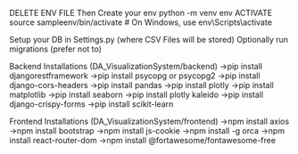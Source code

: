 DELETE ENV FILE
Then Create your env
python -m venv env
ACTIVATE
source sampleenv/bin/activate  # On Windows, use env\Scripts\activate

Setup your DB in Settings.py (where CSV Files will be stored)
Optionally run migrations (prefer not to)

Backend Installations (DA_VisualizationSystem/backend)
->pip install djangorestframework
->pip install psycopg or psycopg2
->pip install django-cors-headers
->pip install pandas
->pip install plotly
->pip install matplotlib
->pip install seaborn
->pip install plotly kaleido
->pip install django-crispy-forms
->pip install scikit-learn

Frontend Installations (DA_VisualizationSystem/frontend)
->npm install axios
->npm install bootstrap
->npm install js-cookie
->npm install -g orca
->npm install react-router-dom
->npm install @fortawesome/fontawesome-free



